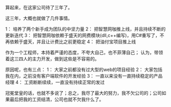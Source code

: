 算起来，在这家公司待了三年了。

这三年，大概也就做了几件事情。

1： 培养了两个新手成为团队的中坚力量
2： 把智慧网咖推上线，并且持续不断的更新迭代
3： 把智慧网咖依赖于盛天的网费模块(dll,c++编写)，用C#重写了，不再依赖于盛天，并且让计费比之前更稳定
4： 把油付宝项目推上线

作为一个工程师，本持着严谨的态度，不夸大自己，也不菲薄自己；
认为，带领着这三四人的主力开发，做到这些是不容易的。

原因呢，也有三点：
1： 大家之前都没有过大型的web的项目经验
2： 大家包括我在内，之前没有客户端软件的开发经验
3： 一直以来没有一直持续稳定的产品经理
4： 工资断断续续，一直没有持续正常的发过

冠冕堂皇的话，也就不多说了；总之，我尽了最大的努力，我不欠公司的；公司如果最后把我的工资结清，公司也就不欠我什么了。
